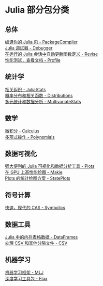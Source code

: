 # Julia 部分包分类
## 总体
[编译你的 Julia 包 - PackageCompiler](https://github.com/JuliaLang/PackageCompiler.jl)\
[Julia 调试器 - Debugger](https://github.com/JuliaDebug/Debugger.jl)\
[在运行的 Julia 会话中自动更新函数定义 - Revise](https://github.com/timholy/Revise.jl)\
[性能测试，查看文档 - Profile ](https://docs.juliacn.com/latest/manual/profile/)

## 统计学
[相关组织 - JuliaStats](https://github.com/JuliaStats)\
[概率分布和相关函数 - Distributions](https://github.com/JuliaStats/Distributions.jl)\
[多元统计和数据分析 - MultivariateStats](https://github.com/JuliaStats/MultivariateStats.jl)
    
## 数学
[微积分 - Calculus](https://github.com/JuliaMath/Polynomials.jl)\
[多项式操作 - Polynomials](https://github.com/JuliaMath/Polynomials.jl)
    
## 数据可视化
[强大便利的 Julia 可视化和数据分析工具 - Plots](https://github.com/JuliaPlots/Plots.jl)\
[在 GPU 上高性能绘图 - Makie](https://github.com/JuliaPlots/Makie.jl)\
[Plots 的统计绘图方案 - StatePlots](https://github.com/JuliaPlots/StatsPlots.jl)
    
## 符号计算
[快速，现代的 CAS - Symbolics](https://github.com/JuliaSymbolics/Symbolics.jl)

## 数据工具
[Julia 中的内存表格数据 - DataFrames](https://github.com/JuliaData/DataFrames.jl)\
[处理 CSV 和其他分隔文件 - CSV](https://github.com/JuliaData/CSV.jl)

## 机器学习
[机器学习框架 - MLJ](https://github.com/alan-turing-institute/MLJ.jl)\
[深度学习工具包 - Flux](https://github.com/FluxML/Flux.jl)

[^1]: https://discourse.juliacn.com/t/topic/6193
